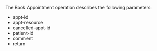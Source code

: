 The Book Appointment operation describes the following parameters:
- appt-id
- appt-resource
- cancelled-appt-id
- patient-id
- comment
- return
